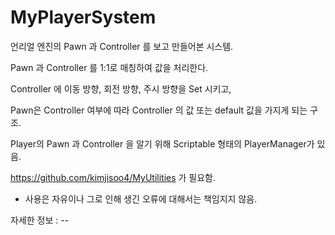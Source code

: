 # MyPlayerSystem

언리얼 엔진의 Pawn 과 Controller 를 보고 만들어본 시스템.


Pawn 과 Controller 를 1:1로 매칭하여 값을 처리한다.

Controller 에 이동 방향, 회전 방향, 주시 방향을 Set 시키고,

Pawn은 Controller 여부에 따라 Controller 의 값 또는 default 값을 가지게 되는 구조.


Player의 Pawn 과 Controller 을 알기 위해 Scriptable 형태의 PlayerManager가 있음.


https://github.com/kimjisoo4/MyUtilities 가 필요함.

- 사용은 자유이나 그로 인해 생긴 오류에 대해서는 책임지지 않음.

자세한 정보 : --
